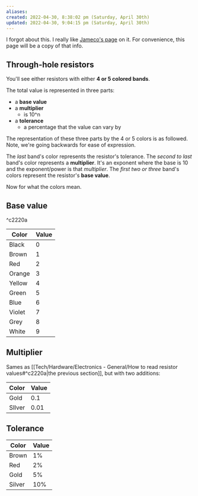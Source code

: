 ```yaml
---
aliases: 
created: 2022-04-30, 8:38:02 pm (Saturday, April 30th)
updated: 2022-04-30, 9:04:15 pm (Saturday, April 30th)
---
```

I forgot about this.
I really like [Jameco's page](https://www.jameco.com/Jameco/workshop/CircuitNotes/circuit-notes-resistors.html) on it.
For convenience, this page will be a copy of that info.

## Through-hole resistors
You'll see either resistors with either **4 or 5 colored bands**.

The total value is represented in three parts:
- a **base value**
- a **multiplier**
    - is 10^n
- a **tolerance**
    - a percentage that the value can vary by

The representation of these three parts by the 4 or 5 colors is as followed.
Note, we're going backwards for ease of expression.

The *last* band's color represents the resistor's tolerance.
The *second to last* band's color represents a **multiplier**.
It's an exponent where the base is 10 and the exponent/power is that *multiplier*.
The *first two or three* band's colors represent the resistor's **base value**.

Now for what the colors mean.

## Base value

^c2220a

Color | Value
-------|-----
Black | 0
Brown | 1
Red | 2
Orange | 3
Yellow | 4
Green | 5
Blue | 6
Violet | 7
Grey | 8
White | 9

## Multiplier
Sames as [[Tech/Hardware/Electronics - General/How to read resistor values#^c2220a|the previous section]], but with two additions:

Color | Value
-------|-----
Gold | 0.1
SIlver | 0.01

## Tolerance

Color | Value
-------|-----
Brown | 1%
Red | 2%
Gold | 5%
Silver | 10%